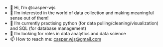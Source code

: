 - 👋 Hi, I’m @casper-wjs
- 👀 I’m interested in the world of data collection and making meaningful sense out of them!
- 🌱 I’m currently practising python (for data pulling/cleaning/visualization) and SQL (for database management)
- 💞️ I’m looking for roles in data analytics and data science
- 📫 How to reach me: casper.wjs@gmail.com

<!---
casper-wjs/casper-wjs is a ✨ special ✨ repository because its `README.md` (this file) appears on your GitHub profile.
You can click the Preview link to take a look at your changes.
--->
